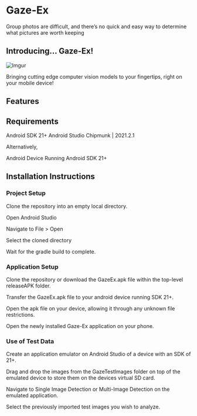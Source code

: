 # Gaze-Ex

Group photos are difficult, and there’s no quick and easy way to determine what pictures are worth keeping

## Introducing… Gaze-Ex!
![Imgur](https://i.imgur.com/uCwvQ6Q.png)

Bringing cutting edge computer vision models to your fingertips, right on your mobile device!

## Features

## Requirements
Android SDK 21+
Android Studio Chipmunk | 2021.2.1

Alternatively,

Android Device Running Android SDK 21+

## Installation Instructions

### Project Setup
Clone the repository into an empty local directory.

Open Android Studio

Navigate to File > Open

Select the cloned directory

Wait for the gradle build to complete.

### Application Setup
Clone the repository or download the GazeEx.apk file within the top-level releaseAPK folder.

Transfer the GazeEx.apk file to your android device running SDK 21+.

Open the apk file on your device, allowing it through any unknown file restrictions.

Open the newly installed Gaze-Ex application on your phone.

### Use of Test Data
Create an application emulator on Android Studio of a device with an SDK of 21+.

Drag and drop the images from the GazeTestImages folder on top of the emulated device to store them on the devices virtual SD card.

Navigate to Single Image Detection or Multi-Image Detection on the emulated application.

Select the previously imported test images you wish to analyze.
